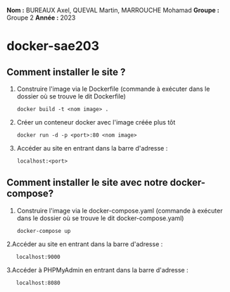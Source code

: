 **Nom    :** BUREAUX Axel, QUEVAL Martin, MARROUCHE Mohamad
**Groupe :** Groupe 2
**Année  :** 2023

# docker-sae203

## Comment installer le site ?

1. Construire l'image via le Dockerfile (commande à exécuter dans le dossier où se trouve le dit Dockerfile)

       docker build -t <nom image> .

2. Créer un conteneur docker avec l'image créée plus tôt

       docker run -d -p <port>:80 <nom image>
       
3. Accéder au site en entrant dans la barre d'adresse :

       localhost:<port>


## Comment installer le site avec notre docker-compose?

1. Construire l'image via le docker-compose.yaml (commande à exécuter dans le dossier où se trouve le dit docker-compose.yaml)

       docker-compose up 
 
2.Accéder au site en entrant dans la barre d'adresse :

       localhost:9000
  
3.Accéder à PHPMyAdmin en entrant dans la barre d'adresse :

       localhost:8080
       
